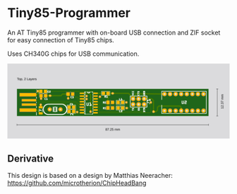 # Tiny85-Programmer

An AT Tiny85 programmer with on-board USB connection and ZIF socket for easy connection of Tiny85 chips.

Uses CH340G chips for USB communication.

![Top Rendering](images/render_top.png)


## Derivative

This design is based on a design by Matthias Neeracher: https://github.com/microtherion/ChipHeadBang

